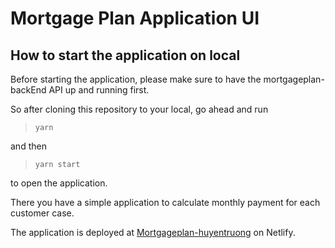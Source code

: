 # Mortgage Plan Application UI

## How to start the application on local

Before starting the application, please make sure to have the mortgageplan-backEnd API up and running first.

So after cloning this repository to your local, go ahead and run
> `yarn`

and then 

> `yarn start`

to open the application.

There you have a simple application to calculate monthly payment for each customer case.

The application is deployed at [Mortgageplan-huyentruong](https://mortgageplan-huyentruong.netlify.app/) on Netlify.
